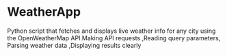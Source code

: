 # WeatherApp
Python script that fetches and displays live weather info for any city using the OpenWeatherMap API.Making API requests ,Reading query parameters, Parsing weather data ,Displaying results clearly
